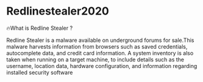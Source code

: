 # Redlinestealer2020
🔥What is Redline Stealer ?

Redline Stealer is a malware available on underground forums for sale.This malware harvests information from browsers such as saved credentials, autocomplete data, and credit card information. A system inventory is also taken when running on a target machine, to include details such as the username, location data, hardware configuration, and information regarding installed security software
